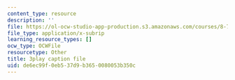 ```yaml
---
content_type: resource
description: ''
file: https://ol-ocw-studio-app-production.s3.amazonaws.com/courses/8-701-introduction-to-nuclear-and-particle-physics-fall-2020/de6ec99f0eb537d9b3650080053b350c_cuUIPyD2pkU.srt
file_type: application/x-subrip
learning_resource_types: []
ocw_type: OCWFile
resourcetype: Other
title: 3play caption file
uid: de6ec99f-0eb5-37d9-b365-0080053b350c
---
```

